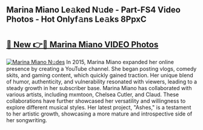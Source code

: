 ## Marina Miano Le𝚊ked N𝚞de - Part-FS4 Video Photos - Hot Onlyf𝚊ns Le𝚊ks 8PpxC

# <h2><a href="http://ab53527.deff.icu/?id=Marina+Miano">🔗 New 👉🔴 Marina Miano VIDEO Photos</a></h2>

[![Marina Miano N𝚞des](https://i.imgur.com/rIISA9y.gif)](http://ab53527.deff.icu/?id=Marina+Miano)
In 2015, Marina Miano expanded her online presence by creating a YouTube channel. She began posting vlogs, comedy skits, and gaming content, which quickly gained traction. Her unique blend of humor, authenticity, and vulnerability resonated with viewers, leading to a steady growth in her subscriber base. Marina Miano has collaborated with various artists, including mxmtoon, Chelsea Cutler, and Claud. These collaborations have further showcased her versatility and willingness to explore different musical styles. Her latest project, "Ashes," is a testament to her artistic growth, showcasing a more mature and introspective side of her songwriting.
